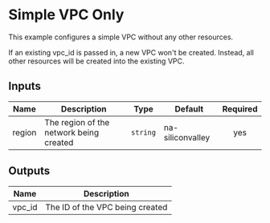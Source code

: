 # Simple VPC Only

This example configures a simple VPC without any other resources.

If an existing vpc_id is passed in, a new VPC won't be created. Instead, all other resources will be created into the existing VPC. 

<!-- BEGINNING OF PRE-COMMIT-TERRAFORM DOCS HOOK -->
## Inputs

| Name | Description | Type | Default | Required |
|------|-------------|------|---------|:--------:|
| region | The region of the network being created | `string` | na-siliconvalley | yes |

## Outputs

| Name | Description |
|------|-------------|
| vpc\_id | The ID of the VPC being created |

<!-- END OF PRE-COMMIT-TERRAFORM DOCS HOOK -->
